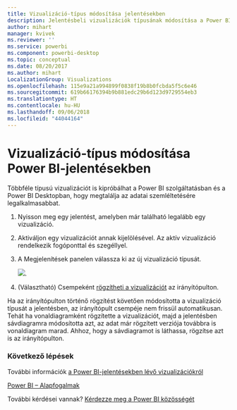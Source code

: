 ```yaml
---
title: Vizualizáció-típus módosítása jelentésekben
description: Jelentésbeli vizualizációk típusának módosítása a Power BI szolgáltatásban és a Power BI Desktopban
author: mihart
manager: kvivek
ms.reviewer: ''
ms.service: powerbi
ms.component: powerbi-desktop
ms.topic: conceptual
ms.date: 08/20/2017
ms.author: mihart
LocalizationGroup: Visualizations
ms.openlocfilehash: 115e9a21a994899f0838f19b8b0fcbda5f5c6e46
ms.sourcegitcommit: 619b66176394b9b881edc29b6d123d9729554eb3
ms.translationtype: HT
ms.contentlocale: hu-HU
ms.lasthandoff: 09/06/2018
ms.locfileid: "44044164"
---
```

# <a name="change-the-type-of-visualization-in-a-power-bi-report"></a>Vizualizáció-típus módosítása Power BI-jelentésekben
Többféle típusú vizualizációt is kipróbálhat a Power BI szolgáltatásban és a Power BI Desktopban, hogy megtalálja az adatai szemléltetésére legalkalmasabbat. 

1. Nyisson meg egy jelentést, amelyben már található legalább egy vizualizáció.   
2. Aktiváljon egy vizualizációt annak kijelölésével. Az aktív vizualizáció rendelkezik fogóponttal és szegéllyel.    
3. A Megjelenítések panelen válassza ki az új vizualizáció típusát. 
   
   ![](media/power-bi-report-change-visualization-type/changeviz.gif).
4. (Választható) Csempeként [rögzítheti a vizualizációt](service-dashboard-pin-tile-from-report.md) az irányítópulton. 

Ha az irányítópulton történő rögzítést követően módosította a vizualizáció típusát a jelentésben, az irányítópult csempéje nem frissül automatikusan. Tehát ha vonaldiagramként rögzítette a vizualizációt, majd a jelentésben sávdiagramra módosította azt, az adat már rögzített verziója továbbra is vonaldiagram marad. Ahhoz, hogy a sávdiagramot is láthassa, rögzítse azt is az irányítópulton.

### <a name="next-steps"></a>Következő lépések
További információk [a Power BI-jelentésekben lévő vizualizációkról](power-bi-report-visualizations.md)

[Power BI – Alapfogalmak](service-basic-concepts.md)

További kérdései vannak? [Kérdezze meg a Power BI közösségét](http://community.powerbi.com/)

